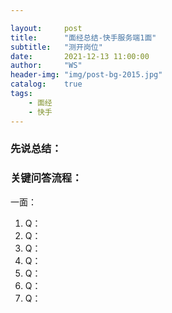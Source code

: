 ```yaml
---

layout:     post
title:      "面经总结-快手服务端1面"
subtitle:   "测开岗位"
date:       2021-12-13 11:00:00
author:     "WS"
header-img: "img/post-bg-2015.jpg"
catalog:    true
tags:
    - 面经
    - 快手
---
```


###  先说总结：

  

### 关键问答流程：

一面：

1. Q：
1. Q：
1. Q：
1. Q：
1. Q：
1. Q：
1. Q：

